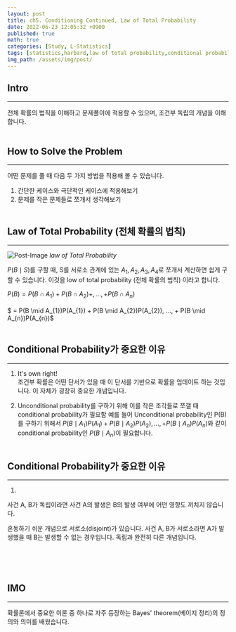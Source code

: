 ```yaml
---
layout: post
title: ch5. Conditioning Continued, Law of Total Probability
date: 2022-06-23 12:05:32 +0900
published: true
math: true
categories: [Study, L-Statistics]
tags: [statistics,harbard,law of total probability,conditional probability,prior,posterior,conditional independence]
img_path: /assets/img/post/
---
```


## Intro
***

 전체 확률의 법칙을 이해하고 문제풀이에 적용할 수 있으며, 조건부 독립의 개념을 이해합니다.
 <br><br>


## How to Solve the Problem
***

 어떤 문제를 풀 때 다음 두 가지 방법을 적용해 볼 수 있습니다.

 1. 간단한 케이스와 극단적인 케이스에 적용해보기
 2. 문제를 작은 문제들로 쪼개서 생각해보기
 <br><br>


## Law of Total Probability (전체 확률의 법칙)
***

 ![Post-Image](Law_of_Total_Probability_fig.png)
 _law of Total Probability_

 $P(B \mid S)$를 구할 때, S를 서로소 관계에 있는 $A_{1}, A_{2}, A_{3}, A_{4}$로 쪼개서 계산하면 쉽게 구할 수 있습니다. 이것을 low of total probability (전체 확률의 법칙) 이라고 합니다.

 $P(B) = P(B \cap A_{1}) + P(B \cap A_{2}) +, ..., + P(B \cap A_{n})$<br><br>$ = P(B \mid A_{1})P(A_{1}) + P(B \mid A_{2})P(A_{2}), ..., + P(B \mid A_{n})P(A_{n})$
 <br><br>
 
 
 ## Conditional Probability가 중요한 이유
***

 1. It's own right!<br>
    조건부 확률은 어떤 단서가 있을 때 이 단서를 기반으로 확률을 업데이트 하는 것입니다. 이 자체가 굉장히 중요한 개념입니다.

 2. Unconditional probability를 구하기 위해 이를 작은 조각들로 쪼갤 때 conditional probability가 필요함
    예를 들어 Unconditional probability인 P(B)를 구하기 위해서 $P(B \mid A_{1})P(A_{1}) + P(B \mid A_{2})P(A_{2}), ..., + P(B \mid A_{n})P(A_{n})$와 같이 conditional probability인 $P(B \mid A_{n})$이 필요합니다.
    <br><br>
 
 
 ## Conditional Probability가 중요한 이유
***

 1. 




 사건 A, B가 독립이라면 사건 A의 발생은 B의 발생 여부에 어떤 영향도 끼치지 않습니다.
 
 혼동하기 쉬운 개념으로 서로소(disjoint)가 있습니다. 사건 A, B가 서로소라면 A가 발생했을 때 B는 발생할 수 없는 경우입니다. 독립과 완전히 다른 개념입니다.
 <br><br>





 <br><br>


## IMO
***

 확률론에서 중요한 이론 중 하나로 자주 등장하는 Bayes' theorem(베이지 정리)의 정의와 의미를 배웠습니다.